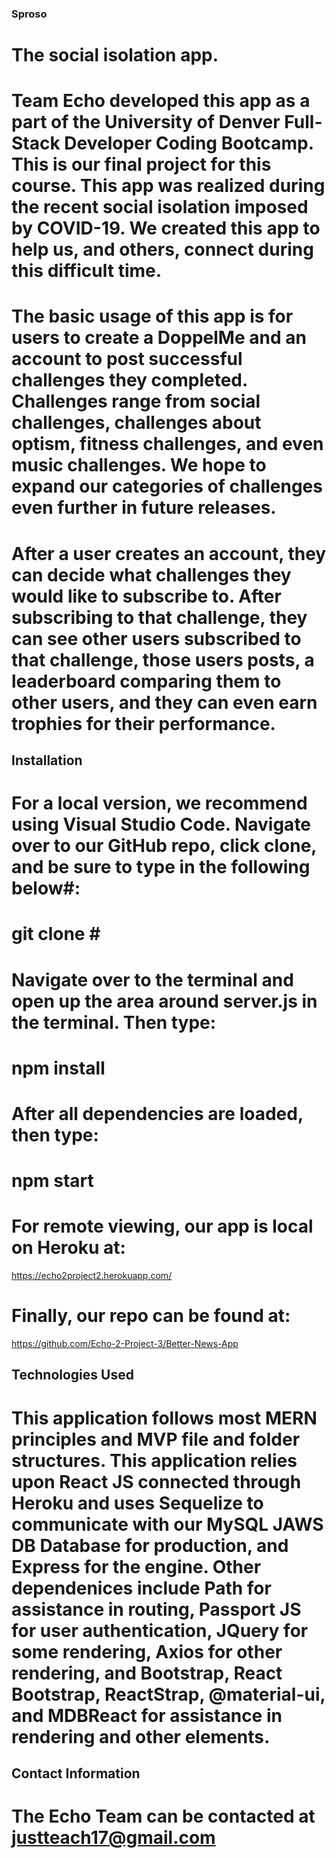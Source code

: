 ### Sproso
# The social isolation app.     
# Team Echo developed this app as a part of the University of Denver Full-Stack Developer Coding Bootcamp. This is our final project for this course. This app was realized during the recent social isolation imposed by COVID-19. We created this app to help us, and others, connect during this difficult time.

# The basic usage of this app is for users to create a DoppelMe and an account to post successful challenges they completed. Challenges range from social challenges, challenges about optism, fitness challenges, and even music challenges. We hope to expand our categories of challenges even further in future releases.

# After a user creates an account, they can decide what challenges they would like to subscribe to. After subscribing to that challenge, they can see other users subscribed to that challenge, those users posts, a leaderboard comparing them to other users, and they can even earn trophies for their performance.
 
## Installation
# For a local version, we recommend using Visual Studio Code. Navigate over to our GitHub repo, click clone, and be sure to type in the following below#:
# git clone <the https request>#
# Navigate over to the terminal and open up the area around server.js in the terminal. Then type:
# npm install
# After all dependencies are loaded, then type:
# npm start
# For remote viewing, our app is local on Heroku at:

https://echo2project2.herokuapp.com/

# Finally, our repo can be found at:
https://github.com/Echo-2-Project-3/Better-News-App

## Technologies Used
# This application follows most MERN principles and MVP file and folder structures. This application relies upon React JS connected through Heroku and uses Sequelize to communicate with our MySQL JAWS DB Database for production, and Express for the engine. Other dependenices include Path for assistance in routing, Passport JS for user authentication, JQuery for some rendering, Axios for other rendering, and Bootstrap, React Bootstrap, ReactStrap, @material-ui, and MDBReact for assistance in rendering and other elements.

## Contact Information
# The Echo Team can be contacted at justteach17@gmail.com 
